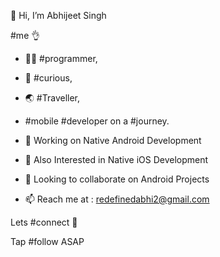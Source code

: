 

👋 Hi, I’m Abhijeet Singh

#me 👌

- 👨‍💻 #programmer,

- 🧐 #curious,

- 🌏 #Traveller, 

- #mobile #developer on a #journey.

- 🔭 Working on Native Android Development

- 👀 Also Interested in Native iOS Development

- 👯 Looking to collaborate on Android Projects

- 📫 Reach me at : redefinedabhi2@gmail.com

Lets #connect 🔗 

Tap #follow ASAP

<!--
**thatsabhi22/thatsabhi22** is a ✨ _special_ ✨ repository because its `README.md` (this file) appears on your GitHub profile.

Here are some ideas to get you started:

- 🔭 I’m currently working on ...
- 🌱 I’m currently learning ...
- 👯 I’m looking to collaborate on ...
- 🤔 I’m looking for help with ...
- 💬 Ask me about ...
- 📫 How to reach me: ...
- 😄 Pronouns: ...
- ⚡ Fun fact: ...
-->
